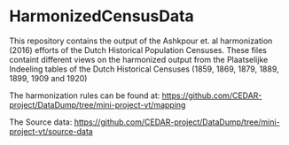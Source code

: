# HarmonizedCensusData
This repository contains the output of the Ashkpour et. al harmonization (2016) efforts of the Dutch Historical Population Censuses. These files containt different views on the harmonized output from the Plaatselijke Indeeling tables of the Dutch Historical Censuses (1859, 1869, 1879, 1889, 1899, 1909 and 1920)

The harmonization rules can be found at:
https://github.com/CEDAR-project/DataDump/tree/mini-project-vt/mapping

The Source data:
https://github.com/CEDAR-project/DataDump/tree/mini-project-vt/source-data
